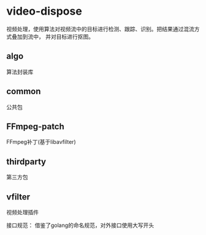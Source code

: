 # video-dispose 

视频处理，使用算法对视频流中的目标进行检测、跟踪、识别。把结果通过混流方式叠加到流中，
并对目标进行抠图。


## algo 

算法封装库


## common 

公共包

## FFmpeg-patch 

FFmpeg补丁(基于libavfilter)


## thirdparty 

第三方包


## vfilter 

视频处理插件


接口规范：
借鉴了golang的命名规范，对外接口使用大写开头
